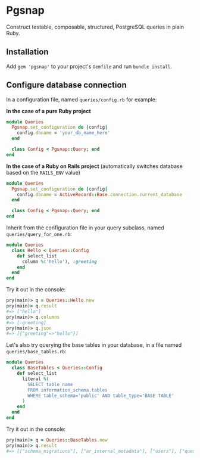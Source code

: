 # Pgsnap

Construct testable, composable, structured, PostgreSQL queries in plain Ruby.

## Installation

Add `gem 'pgsnap'` to your project's `Gemfile` and run `bundle install`.

## Configure database connection

In a configuration file, named `queries/config.rb` for example:

<strong>In the case of a pure Ruby project</strong>

```ruby
module Queries
  Pgsnap.set_configuration do |config|
    config.dbname = 'your_db_name_here'
  end

  class Config < Pgsnap::Query; end
end
```

<strong>In the case of a Ruby on Rails project</strong> (automatically switches database based on the `RAILS_ENV` value)

```ruby
module Queries
  Pgsnap.set_configuration do |config|
    config.dbname = ActiveRecord::Base.connection.current_database
  end

  class Config < Pgsnap::Query; end
end
```

Inherit from the configuration file in your query subclass, named `queries/query_for_one.rb`:

```ruby
module Queries
  class Hello < Queries::Config
    def select_list
      column %('hello'), :greeting
    end
  end
end
```

Try it out in the console:

```ruby
pry(main)> q = Queries::Hello.new
pry(main)> q.result
#=> ["hello"]
pry(main)> q.columns
#=> [:greeting]
pry(main)> q.json
#=> [{"greeting"=>"hello"}]
```

Let's also try querying the base tables in your database, in a file named `queries/base_tables.rb`:

```ruby
module Queries
  class BaseTables < Queries::Config
    def select_list
      literal %(
        SELECT table_name
        FROM information_schema.tables
        WHERE table_schema='public' AND table_type='BASE TABLE'
      )
    end
  end
end
```

Try it out in the console:

```ruby
pry(main)> q = Queries::BaseTables.new
pry(main)> q.result
#=> [["schema_migrations"], ["ar_internal_metadata"], ["users"], ["questions"],["learning_units"]]
```

